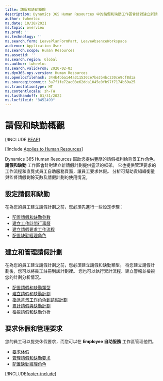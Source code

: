 ```yaml
---
title: 請假和缺勤概觀
description: Dynamics 365 Human Resources 中的請假和缺勤工作區會針對建立新請假計劃提供靈活的框架。
author: twheeloc
ms.date: 10/28/2021
ms.topic: overview
ms.prod: ''
ms.technology: ''
ms.search.form: LeavePlanFormPart, LeaveAbsenceWorkspace
audience: Application User
ms.search.scope: Human Resources
ms.assetid: ''
ms.search.region: Global
ms.author: twheeloc
ms.search.validFrom: 2020-02-03
ms.dyn365.ops.version: Human Resources
ms.openlocfilehash: 344b4bba144a311530ce7be3b4bc230ce9cf8d1a
ms.sourcegitcommit: 3a7f1fe72ac08e62dda1045e0fb97f7174b69a25
ms.translationtype: HT
ms.contentlocale: zh-TW
ms.lasthandoff: 01/31/2022
ms.locfileid: "8452499"
---
```

# <a name="leave-and-absence-overview"></a>請假和缺勤概觀


[!INCLUDE [PEAP](../includes/peap-2.md)]

[!include [Applies to Human Resources](../includes/applies-to-hr.md)]

Dynamics 365 Human Resources 幫助您提供豐厚的請假福利給背景工作角色。 **請假和缺勤** 工作區會針對建立新請假計劃提供靈活的框架。 它也提供管理要求的工作流程和直覺式員工自助服務頁面，讓員工要求休假。 分析可幫助貴組織衡量與監督請假剩餘天數及請假計劃的使用情況。

## <a name="set-up-leave-and-absence"></a>設定請假和缺勤

在為您的員工建立請假計劃之前，您必須先進行一些設定步驟：

- [配置請假和缺勤參數](hr-leave-and-absence-parameters.md)
- [建立工作時間行事曆](hr-leave-and-absence-working-time-calendar.md)
- [建立請假要求工作流程](hr-leave-and-absence-workflow.md)
- [配置缺勤經理角色](hr-configure-absence-manager.md)

## <a name="create-and-manage-leave-plans"></a>建立和管理請假計劃

在為您的員工建立請假計劃之前，您必須建立請假和缺勤類型。 待您建立請假計劃後，您可以將員工註冊到該計劃裡。 您也可以執行累計流程、建立警報並檢視您的計劃分析情況。

- [配置請假和缺勤類型](hr-leave-and-absence-types.md)
- [建立請假和缺勤計劃](hr-leave-and-absence-plans.md)
- [指派背景工作角色到請假計劃](hr-leave-and-absence-enroll.md)
- [累計請假與缺勤計劃](hr-leave-and-absence-accrue.md)
- [檢視請假和缺勤分析](hr-leave-and-absence-analytics.md)

## <a name="request-time-off-and-manage-requests"></a>要求休假和管理要求

您的員工可以提交休假要求，而您可以在 **Employee 自助服務** 工作區管理他們。

- [要求休假](hr-employee-self-service-request-time-off.md)
- [管理請假和缺勤要求](hr-employee-self-service-manage-requests.md)
- [配置缺勤經理角色](hr-configure-absence-manager.md)



[!INCLUDE[footer-include](../includes/footer-banner.md)]
